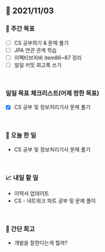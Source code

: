 ## 📅 2021/11/03


### 👏 주간 목표
- [ ] CS 공부하기 & 문제 풀기
- [ ] JPA 연관 관계 학습
- [ ] 이펙티브자바 item86~87 정리
- [ ] 일일 커밋 회고록 쓰기

<br/>

### 일일 목표 체크리스트(어제 정한 목표)

- [x] CS 공부 및 정보처리기사 문제 풀기

<br/>

### 💯 오늘 한 일

- CS 공부 및 정보처리기사 문제 풀기

<br/>

### 📈 내일 할 일

- 이력서 업데이트
- CS - 네트워크 파트 공부 및 문제 풀이 

<br/>

### 🤔 간단 회고

- 개발을 잘한다는게 뭘까?

